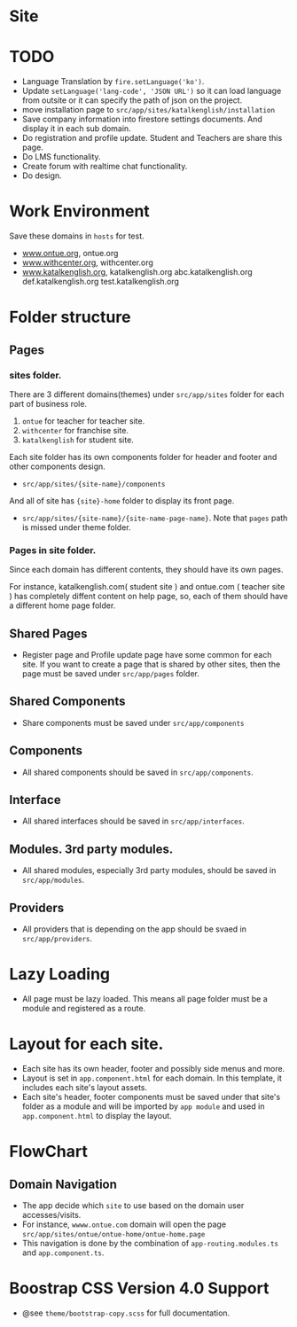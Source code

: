 # Site


# TODO
* Language Translation by `fire.setLanguage('ko')`.
 * Update `setLanguage('lang-code', 'JSON URL')` so it can load language from outsite or it can specify the path of json on the project.
* move installation page to `src/app/sites/katalkenglish/installation`
* Save company information into firestore settings documents.
  And display it in each sub domain.
* Do registration and profile update. Student and Teachers are share this page.
* Do LMS functionality.
* Create forum with realtime chat functionality.
* Do design.





# Work Environment

Save these domains in `hosts` for test.

* www.ontue.org, ontue.org
* www.withcenter.org, withcenter.org
* www.katalkenglish.org, katalkenglish.org abc.katalkenglish.org def.katalkenglish.org test.katalkenglish.org




# Folder structure

## Pages


### sites folder.

There are 3 different domains(themes) under `src/app/sites` folder for each part of business role.

1. `ontue` for teacher for teacher site.
2. `withcenter` for franchise site.
3. `katalkenglish` for student site.

Each site folder has its own components folder for header and footer and other components design.

* `src/app/sites/{site-name}/components`

And all of site has `{site}-home` folder to display its front page.

* `src/app/sites/{site-name}/{site-name-page-name}`. Note that `pages` path is missed under theme folder.

### Pages in site folder.

Since each domain has different contents, they should have its own pages.

For instance, katalkenglish.com( student site ) and ontue.com ( teacher site ) has completely diffent content on help page, so, each of them should have a different home page folder.

## Shared Pages

* Register page and Profile update page have some common for each site.
  If you want to create a page that is shared by other sites, then the page must be saved under `src/app/pages` folder.
  


## Shared Components

* Share components must be saved under `src/app/components`



## Components

* All shared components should be saved in `src/app/components`.

## Interface

* All shared interfaces should be saved in `src/app/interfaces`.

## Modules. 3rd party modules.

* All shared modules, especially 3rd party modules, should be saved in `src/app/modules`.

## Providers

* All providers that is depending on the app should be svaed in `src/app/providers`.



# Lazy Loading

* All page must be lazy loaded. This means all page folder must be a module and registered as a route.



# Layout for each site.

* Each site has its own header, footer and possibly side menus and more.
* Layout is set in `app.component.html` for each domain.
  In this template, it includes each site's layout assets.
* Each site's header, footer components must be saved under that site's folder as a module and will be imported by `app module` and used in `app.component.html` to display the layout.





# FlowChart

## Domain Navigation

* The app decide which `site` to use based on the domain user accesses/visits.
 * For instance, `wwww.ontue.com` domain will open the page `src/app/sites/ontue/ontue-home/ontue-home.page`
 * This navigation is done by the combination of `app-routing.modules.ts` and `app.component.ts`.


# Boostrap CSS Version 4.0 Support

* @see `theme/bootstrap-copy.scss` for full documentation.
